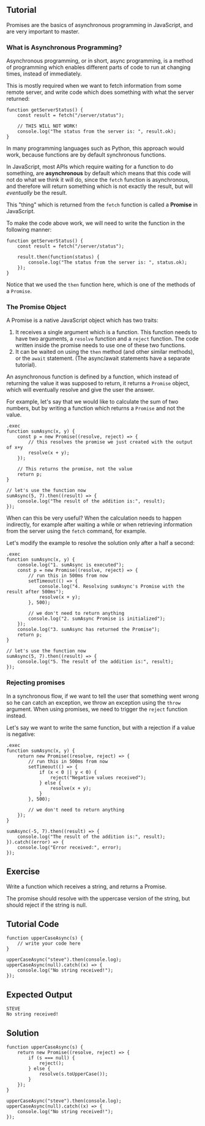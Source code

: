Tutorial
--------
Promises are the basics of asynchronous programming in JavaScript, and are very important to master.

### What is Asynchronous Programming?

Asynchronous programming, or in short, async programming, is a method of programming which enables different parts of code to run at changing times, instead of immediately.

This is mostly required when we want to fetch information from some remote server, and write code which does something with what the server returned:

    function getServerStatus() {
        const result = fetch("/server/status");

        // THIS WILL NOT WORK!
        console.log("The status from the server is: ", result.ok);
    }

In many programming languages such as Python, this approach would work, because functions are by default synchronous functions.

In JavaScript, most APIs which require waiting for a function to do something, are **asynchronous** by default which means that this code will not do what we think it will do, since the `fetch` function is asynchronous, and therefore will return something which is not exactly the result, but will _eventually_ be the result.

This "thing" which is returned from the `fetch` function is called a **Promise** in JavaScript.

To make the code above work, we will need to write the function in the following manner:

    function getServerStatus() {
        const result = fetch("/server/status");

        result.then(function(status) {
            console.log("The status from the server is: ", status.ok);
        });
    }

Notice that we used the `then` function here, which is one of the methods of a `Promise`.

### The Promise Object

A Promise is a native JavaScript object which has two traits:
1. It receives a single argument which is a function. This function needs to have two arguments,
a `resolve` function and a `reject` function. The code written inside the promise needs
to use one of these two functions.
2. It can be waited on using the `then` method (and other similar methods), or the `await` 
statement. (The async/await statements have a separate tutorial).

An asynchronous function is defined by a function, which instead of returning the value it was supposed to return, it returns a `Promise` object, which will eventually resolve and
give the user the answer.

For example, let's say that we would like to calculate the sum of two numbers, but by writing a function which returns a `Promise` and not the value.

    .exec
    function sumAsync(x, y) {
        const p = new Promise((resolve, reject) => {
            // this resolves the promise we just created with the output of x+y
            resolve(x + y);                        
        });

        // This returns the promise, not the value
        return p;
    }

    // let's use the function now
    sumAsync(5, 7).then((result) => {
        console.log("The result of the addition is:", result);
    });

When can this be very useful? When the calculation needs to happen indirectly, for example after waiting a while or when retrieving information from the server using the `fetch` command, for example.

Let's modify the example to resolve the solution only after a half a second:

    .exec
    function sumAsync(x, y) {
        console.log("1. sumAsync is executed");
        const p = new Promise((resolve, reject) => {
            // run this in 500ms from now
            setTimeout(() => {
                console.log("4. Resolving sumAsync's Promise with the result after 500ms");
                resolve(x + y);
            }, 500); 

            // we don't need to return anything
            console.log("2. sumAsync Promise is initialized");            
        });
        console.log("3. sumAsync has returned the Promise");
        return p;
    }

    // let's use the function now
    sumAsync(5, 7).then((result) => {
        console.log("5. The result of the addition is:", result);
    });

### Rejecting promises

In a synchronous flow, if we want to tell the user that something went wrong so he can catch an exception, we throw an exception using the `throw` argument. When using promises,
we need to trigger the `reject` function instead.

Let's say we want to write the same function, but with a rejection if a value is negative:

    .exec
    function sumAsync(x, y) {
        return new Promise((resolve, reject) => {
            // run this in 500ms from now
            setTimeout(() => {
                if (x < 0 || y < 0) {
                    reject("Negative values received");
                } else {
                    resolve(x + y);
                }
            }, 500); 

            // we don't need to return anything
        });
    }

    sumAsync(-5, 7).then((result) => {
        console.log("The result of the addition is:", result);
    }).catch((error) => {
        console.log("Error received:", error);
    });

Exercise
--------
Write a function which receives a string, and returns a Promise.

The promise should resolve with the uppercase version of the string, but should reject
if the string is null.

Tutorial Code
-------------
    function upperCaseAsync(s) {
        // write your code here
    }
    
    upperCaseAsync("steve").then(console.log);
    upperCaseAsync(null).catch((x) => {
        console.log("No string received!");
    });

Expected Output
---------------
    STEVE
    No string received!

Solution
--------
    function upperCaseAsync(s) {
        return new Promise((resolve, reject) => {
            if (s === null) {
                reject();
            } else {
                resolve(s.toUpperCase());
            }
        });
    }
    
    upperCaseAsync("steve").then(console.log);
    upperCaseAsync(null).catch((x) => {
        console.log("No string received!");
    });
